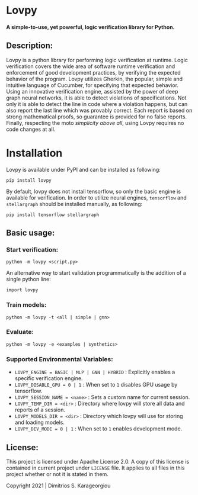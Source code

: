 # Lovpy
#### A simple-to-use, yet powerful, logic verification library for Python.

## Description:
Lovpy is a python library for performing logic verification at runtime. Logic verification covers
the wide area of software runtime verification and enforcement of good development practices, by
verifying the expected behavior of the program. Lovpy utilizes Gherkin, the popular, simple and
intuitive language of Cucumber, for specifying that expected behavior. Using an innovative
verification engine, assisted by the power of deep graph neural networks, it is able to 
detect violations of specifications. Not only it is able to detect the line in code where a 
violation happens, but can also report the last line which was provably correct. Each report 
is based on strong mathematical proofs, so guarantee is provided for no false reports.
Finally, respecting the moto *simplicity above all*, using Lovpy requires no code changes at all. 

# Installation
Lovpy is available under PyPI and can be installed as following:

`pip install lovpy`

By default, lovpy does not install tensorflow, so only the basic engine is available for verification. In order to utilize neural engines, `tensorflow` and `stellargraph` should be installed manually, as following:

`pip install tensorflow stellargraph`

## Basic usage:
### Start verification:
`python -m lovpy <script.py>`

An alternative way to start validation programmatically is the addition of a single python line:

`import lovpy`

### Train models:
`python -m lovpy -t <all | simple | gnn>`

### Evaluate:
`python -m lovpy -e <examples | synthetics>`

### Supported Environmental Variables:
- `LOVPY_ENGINE = BASIC | MLP | GNN | HYBRID` : Explicitly enables a specific verification engine.  
- `LOVPY_DISABLE_GPU = 0 | 1` : When set to `1` disables GPU usage by tensorflow.
- `LOVPY_SESSION_NAME = <name>` : Sets a custom name for current session.
- `LOVPY_TEMP_DIR = <dir>` : Directory where lovpy will store all data and reports of a session.
- `LOVPY_MODELS_DIR = <dir>` : Directory which lovpy will use for storing and loading models. 
- `LOVPY_DEV_MODE = 0 | 1` : When set to `1` enables development mode.

## License:
This project is licensed under Apache License 2.0. A copy of this license is contained in current project under `LICENSE` file. It applies to all files in this project whether or not it is stated in them.

Copyright 2021 | Dimitrios S. Karageorgiou